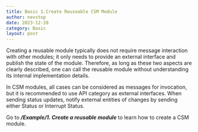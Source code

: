```yaml
---
title: Basic 1.Create Reuseable CSM Module
author: nevstop
date: 2023-12-28
category: Basic
layout: post
---
```


Creating a reusable module typically does not require message interaction with other modules; it only needs to provide an external interface and publish the state of the module. Therefore, as long as these two aspects are clearly described, one can call the reusable module without understanding its internal implementation details.

In CSM modules, all cases can be considered as messages for invocation, but it is recommended to use API category as external interfaces. When sending status updates, notify external entities of changes by sending either Status or Interrupt Status.

Go to _**/Example/1. Create a reusable module**_ to learn how to create a CSM module.
